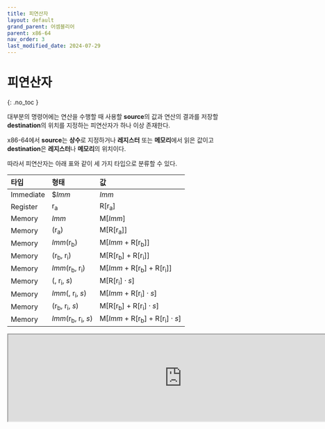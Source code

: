 ```yaml
---
title: 피연산자
layout: default
grand_parent: 어셈블리어
parent: x86-64
nav_order: 3
last_modified_date: 2024-07-29
---
```


# 피연산자
{: .no_toc }

대부분의 명령어에는 연산을 수행할 때 사용할 **source**의 값과 연산의 결과를 저장할 **destination**의 위치를 지정하는 피연산자가 하나 이상 존재한다.

x86-64에서 **source**는 **상수**로 지정하거나 **레지스터** 또는 **메모리**에서 읽은 값이고 **destination**은 **레지스터**나 **메모리**의 위치이다.

따라서 피연산자는 아래 표와 같이 세 가지 타입으로 분류할 수 있다. 

| 타입         | 형태                                          | 값                                                     | 
|:-------------|:----------------------------------------------|:------------------------------------------------------|
| Immediate    | $_Imm_                                        | _Imm_                                                 |
| Register     | r<sub>a</sub>                                 | R[r<sub>a</sub>]                                      |
| Memory       | _Imm_                                         | M[_Imm_]                                              |
| Memory       | (r<sub>a</sub>)                               | M[R[r<sub>a</sub>]]                                   |
| Memory       | _Imm_(r<sub>b</sub>)                          | M[_Imm_ + R[r<sub>b</sub>]]                           |
| Memory       | (r<sub>b</sub>, r<sub>i</sub>)                | M[R[r<sub>b</sub>] + R[r<sub>i</sub>]]                |
| Memory       | _Imm_(r<sub>b</sub>, r<sub>i</sub>)           | M[_Imm_ + R[r<sub>b</sub>] + R[r<sub>i</sub>]]        |
| Memory       | (, r<sub>i</sub>, _s_)                        | M[R[r<sub>i</sub>] · _s_]                             |
| Memory       | _Imm_(, r<sub>i</sub>, _s_)                   | M[_Imm_ + R[r<sub>i</sub>] · _s_]                     |
| Memory       | (r<sub>b</sub>, r<sub>i</sub>, _s_)           | M[R[r<sub>b</sub>] + R[r<sub>i</sub>] · _s_]          |
| Memory       | _Imm_(r<sub>b</sub>, r<sub>i</sub>, _s_)      | M[_Imm_ + R[r<sub>b</sub>] + R[r<sub>i</sub>] · _s_]  |

<iframe width="800px" height="200px" src="https://gcc.godbolt.org/e#g:!((g:!((g:!((h:codeEditor,i:(filename:'1',fontScale:14,fontUsePx:'0',j:1,lang:___c,selection:(endColumn:2,endLineNumber:5,positionColumn:2,positionLineNumber:5,selectionStartColumn:2,selectionStartLineNumber:5,startColumn:2,startLineNumber:5),source:'long+scale(long+x,+long+y,+long+z)%0A%7B%0A++++long+t+%3D+x+%2B+4+*+y+%2B+12+*+z%3B%0A++++return+t%3B%0A%7D'),l:'5',n:'1',o:'C+source+%231',t:'0')),k:50,l:'4',m:100,n:'0',o:'',s:0,t:'0'),(g:!((h:compiler,i:(compiler:cgsnapshot,filters:(b:'0',binary:'1',binaryObject:'1',commentOnly:'0',debugCalls:'1',demangle:'0',directives:'0',execute:'1',intel:'1',libraryCode:'0',trim:'1',verboseDemangling:'0'),flagsViewOpen:'1',fontScale:14,fontUsePx:'0',j:1,lang:___c,libs:!(),options:'-O',overrides:!(),selection:(endColumn:12,endLineNumber:5,positionColumn:12,positionLineNumber:5,selectionStartColumn:12,selectionStartLineNumber:5,startColumn:12,startLineNumber:5),source:1),l:'5',n:'0',o:'+x86-64+gcc+(trunk)+(Editor+%231)',t:'0')),header:(),k:50,l:'4',n:'0',o:'',s:0,t:'0')),l:'2',n:'0',o:'',t:'0')),version:4"></iframe>
